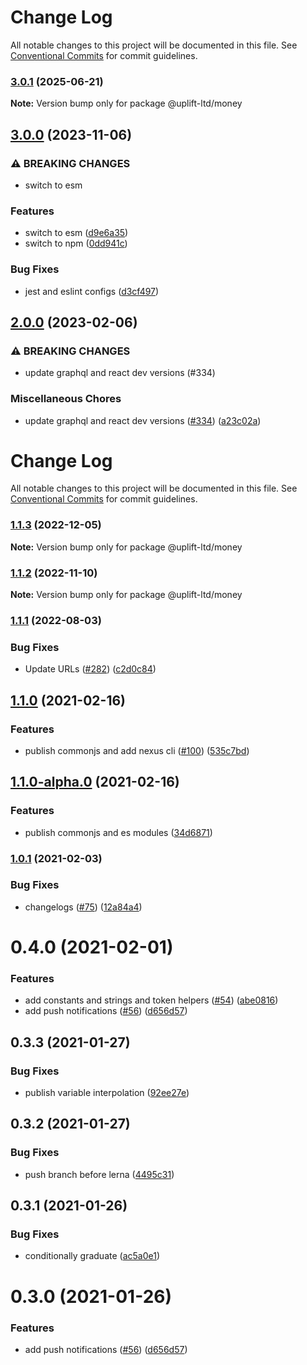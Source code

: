 # Change Log

All notable changes to this project will be documented in this file.
See [Conventional Commits](https://conventionalcommits.org) for commit guidelines.

### [3.0.1](https://github.com/uplift-ltd/nexus/compare/@uplift-ltd/money@3.0.0...@uplift-ltd/money@3.0.1) (2025-06-21)

**Note:** Version bump only for package @uplift-ltd/money





## [3.0.0](https://github.com/uplift-ltd/nexus/compare/@uplift-ltd/money@2.0.0...@uplift-ltd/money@3.0.0) (2023-11-06)


### ⚠ BREAKING CHANGES

* switch to esm

### Features

* switch to esm ([d9e6a35](https://github.com/uplift-ltd/nexus/commit/d9e6a35b04af3da5c8d595105d9266486af1d4dd))
* switch to npm ([0dd941c](https://github.com/uplift-ltd/nexus/commit/0dd941cb72858a37d29336bedf403f580297e166))


### Bug Fixes

* jest and eslint configs ([d3cf497](https://github.com/uplift-ltd/nexus/commit/d3cf497ba25ccebeef4f17a6763868610be8b5e3))



## [2.0.0](https://github.com/uplift-ltd/nexus/compare/@uplift-ltd/money@1.1.3...@uplift-ltd/money@2.0.0) (2023-02-06)


### ⚠ BREAKING CHANGES

* update graphql and react dev versions (#334)

### Miscellaneous Chores

* update graphql and react dev versions ([#334](https://github.com/uplift-ltd/nexus/issues/334)) ([a23c02a](https://github.com/uplift-ltd/nexus/commit/a23c02a120dfde626c39c3dae392d36e874bd9cd))



# Change Log

All notable changes to this project will be documented in this file. See
[Conventional Commits](https://conventionalcommits.org) for commit guidelines.

### [1.1.3](https://github.com/uplift-ltd/nexus/compare/@uplift-ltd/money@1.1.2...@uplift-ltd/money@1.1.3) (2022-12-05)

**Note:** Version bump only for package @uplift-ltd/money

### [1.1.2](https://github.com/uplift-ltd/nexus/compare/@uplift-ltd/money@1.1.1...@uplift-ltd/money@1.1.2) (2022-11-10)

**Note:** Version bump only for package @uplift-ltd/money

### [1.1.1](https://github.com/uplift-ltd/nexus/compare/@uplift-ltd/money@1.1.0...@uplift-ltd/money@1.1.1) (2022-08-03)

### Bug Fixes

- Update URLs ([#282](https://github.com/uplift-ltd/nexus/issues/282))
  ([c2d0c84](https://github.com/uplift-ltd/nexus/commit/c2d0c843c8eb18c4a9ae360ee2d840f5be388fac))

## [1.1.0](https://github.com/uplift-ltd/nexus/compare/@uplift-ltd/money@1.0.1...@uplift-ltd/money@1.1.0) (2021-02-16)

### Features

- publish commonjs and add nexus cli ([#100](https://github.com/uplift-ltd/nexus/issues/100))
  ([535c7bd](https://github.com/uplift-ltd/nexus/commit/535c7bd0ad8224b9dde814f18f9d5082366061e1))

## [1.1.0-alpha.0](https://github.com/uplift-ltd/nexus/compare/@uplift-ltd/money@1.0.1...@uplift-ltd/money@1.1.0-alpha.0) (2021-02-16)

### Features

- publish commonjs and es modules
  ([34d6871](https://github.com/uplift-ltd/nexus/commit/34d6871f720efebf2d48773ae1e17c8dc6fd652d))

### [1.0.1](https://github.com/uplift-ltd/nexus/compare/@uplift-ltd/money@0.4.0...@uplift-ltd/money@1.0.1) (2021-02-03)

### Bug Fixes

- changelogs ([#75](https://github.com/uplift-ltd/nexus/issues/75))
  ([12a84a4](https://github.com/uplift-ltd/nexus/commit/12a84a443f74257efe930d0dcf96b61635643dcd))

# 0.4.0 (2021-02-01)

### Features

- add constants and strings and token helpers ([#54](https://github.com/uplift-ltd/nexus/issues/54))
  ([abe0816](https://github.com/uplift-ltd/nexus/commit/abe08162dec2552c083680fde4ce80bf9d4b6675))
- add push notifications ([#56](https://github.com/uplift-ltd/nexus/issues/56))
  ([d656d57](https://github.com/uplift-ltd/nexus/commit/d656d57fa545c77c9c28aab77e57ea43a2bacc60))

## 0.3.3 (2021-01-27)

### Bug Fixes

- publish variable interpolation
  ([92ee27e](https://github.com/uplift-ltd/nexus/commit/92ee27e2b1a473d14e95120fd9835f90e2b4b0d0))

## 0.3.2 (2021-01-27)

### Bug Fixes

- push branch before lerna
  ([4495c31](https://github.com/uplift-ltd/nexus/commit/4495c311019edad65242fddfcbec3763a86f528c))

## 0.3.1 (2021-01-26)

### Bug Fixes

- conditionally graduate
  ([ac5a0e1](https://github.com/uplift-ltd/nexus/commit/ac5a0e1fc880399a0b498e7eac042f1572fee991))

# 0.3.0 (2021-01-26)

### Features

- add push notifications ([#56](https://github.com/uplift-ltd/nexus/issues/56))
  ([d656d57](https://github.com/uplift-ltd/nexus/commit/d656d57fa545c77c9c28aab77e57ea43a2bacc60))
